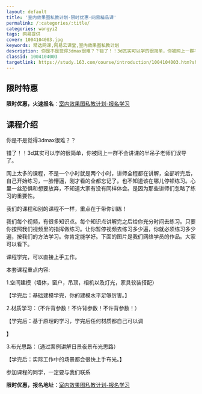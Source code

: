 ```yaml
---
layout: default
title: '室内效果图私教计划-限时优惠-网易精品课'
permalink: /:categories/:title/
categories: wangyi2
tags: 网易提供
cover: 1004104003.jpg
keywords: 精选网课,网易云课堂,室内效果图私教计划
description: 你是不是觉得3dmax很难？？错了！！3d其实可以学的很简单，你被网上一群不会讲课的半吊子老师们误导了。网上太多的课程，
classid: 1004104003
targetlink: https://study.163.com/course/introduction/1004104003.htm?share=1&shareId=1025206652&utm_campaign=share&utm_medium=iphoneShare&utm_source=&utm_u=1025206652
---
```


## 限时特惠

**限时优惠，火速报名**：[室内效果图私教计划-报名学习](https://study.163.com/course/introduction/1004104003.htm?share=1&shareId=1025206652&utm_campaign=share&utm_medium=iphoneShare&utm_source=&utm_u=1025206652)

## 课程介绍

你是不是觉得3dmax很难？？



错了！！3d其实可以学的很简单，你被网上一群不会讲课的半吊子老师们误导了。



网上太多的课程，不是一个小时就是两个小时，讲师全程都在讲解，全部听完后，自己开始练习，一脸懵逼，刚才看的全都忘记了。也不知道该在哪儿停顿练习。心里一丝恐惧和想要放弃，不知道大家有没有同样体会。是因为那些讲师们忽略了练习的重要性。



我们的课程和别的课程不一样，重点在于带你训练！



我们每个视频，有很多知识点。每个知识点讲解完之后给你充分时间去练习。只要你按照我们视频里的指挥做练习。让你暂停视频去练习多少遍，你就必须练习多少遍，按我们的方法学习。你肯定能学好。下面的图片是我们网络学员的作品。大家可以看下。



课程学完，可以直接上手工作。



本套课程重点内容:

1.空间建模（墙体，窗户，吊顶，相机以及灯光，家具软装搭配）

【学完后：基础建模学完，你的建模水平足够厉害。】



2.材质学习：（不许背参数！不许背参数！不许背参数！）

【学完后：基于原理的学习，学完后任何材质都自己可以调

】



3.布光思路：（通过案例讲解日景夜景布光思路）

【学完后：实际工作中的场景都会很快上手布光。】



参加课程的同学，一定要与我们联系

**限时优惠，报名地址**：[室内效果图私教计划-报名学习](https://study.163.com/course/introduction/1004104003.htm?share=1&shareId=1025206652&utm_campaign=share&utm_medium=iphoneShare&utm_source=&utm_u=1025206652)


